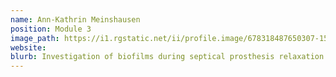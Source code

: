 ```yaml
---
name: Ann-Kathrin Meinshausen 
position: Module 3
image_path: https://i1.rgstatic.net/ii/profile.image/678318487650307-1538735138298_Q512/Ann_Kathrin_Meinshausen2.jpg
website:
blurb: Investigation of biofilms during septical prosthesis relaxation
---
```


